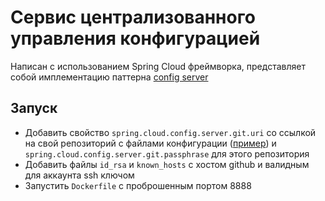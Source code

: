 # Сервис централизованного управления конфигурацией
Написан с использованием Spring Cloud фреймворка,
представляет собой имплементацию паттерна [config server](https://cloud.spring.io/spring-cloud-config/reference/html/)

## Запуск
 - Добавить свойство `spring.cloud.config.server.git.uri` со ссылкой на свой
   репозиторий с файлами конфигурации ([пример](https://github.com/AlexOmarov/configs))
   и `spring.cloud.config.server.git.passphrase` для этого репозитория
 - Добавить файлы `id_rsa` и `known_hosts` с хостом github и валидным для аккаунта ssh ключом
 - Запустить `Dockerfile` с проброшенным портом 8888